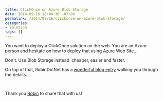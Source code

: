 ```yaml
---
title: ClickOnce on Azure Blob Storage
date: 2014-09-16 18:04:30 -07:00
permalink: /2014/09/16/clickonce-on-azure-blob-storage/
categories:
- Solution
tags: []
---
```

<p>You want to deploy a ClickOnce solution on the web.  You are an Azure person and hesitate on how to deploy that using Azure Web Site…
</p><p>Don't.  Use Blob Storage instead:  cheaper, easier and faster.
</p><p>On top of that, RobinDotNet has a <a href="http://robindotnet.wordpress.com/2011/02/13/how-to-host-a-clickonce-deployment-in-azure-blob-storage/">wonderful blog entry</a> walking you through the details.
</p><p>
 </p><p>Thank you <a href="http://robindotnet.wordpress.com/">Robin</a> to share that with us!</p>